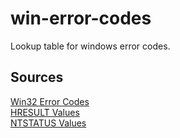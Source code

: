 # win-error-codes
Lookup table for windows error codes.    

## Sources
[Win32 Error Codes](https://docs.microsoft.com/en-us/openspecs/windows_protocols/ms-erref/18d8fbe8-a967-4f1c-ae50-99ca8e491d2d)   
[HRESULT Values](https://docs.microsoft.com/en-us/openspecs/windows_protocols/ms-erref/705fb797-2175-4a90-b5a3-3918024b10b8)   
[NTSTATUS Values](https://docs.microsoft.com/en-us/openspecs/windows_protocols/ms-erref/596a1078-e883-4972-9bbc-49e60bebca55)   